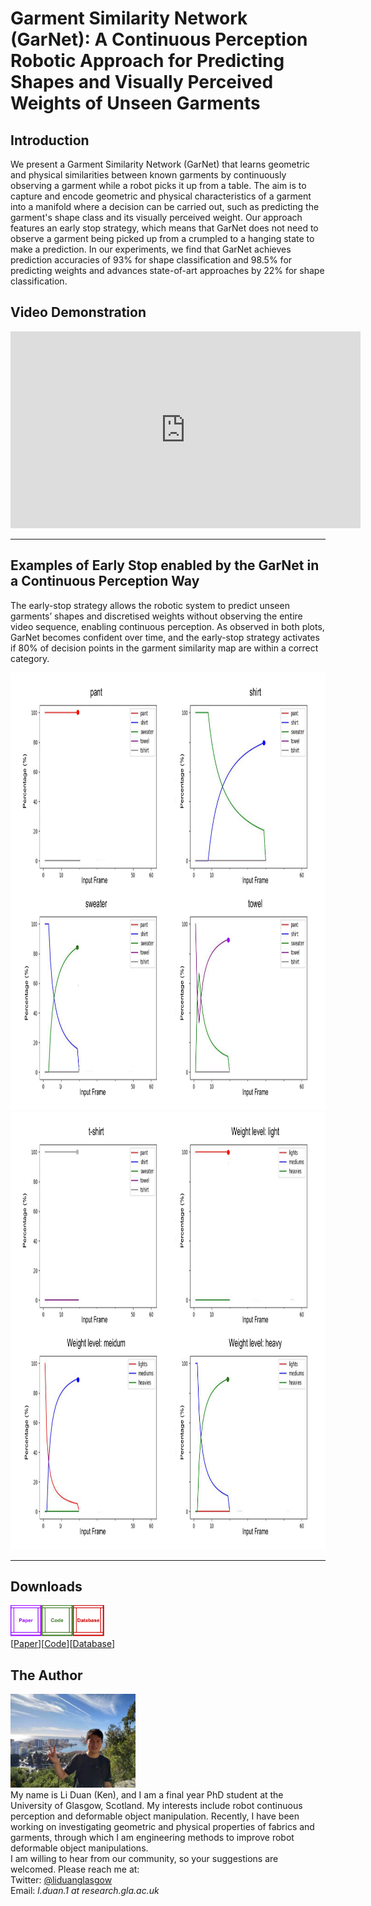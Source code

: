 # Garment Similarity Network (GarNet): A Continuous Perception Robotic Approach for Predicting Shapes and Visually Perceived Weights of Unseen Garments
## Introduction
We present a Garment Similarity Network (GarNet) that learns geometric and physical similarities between known garments by continuously observing a garment while a robot picks it up from a table. The aim is to capture and encode geometric and physical characteristics of a garment into a manifold where a decision can be carried out, such as predicting the garment's shape class and its visually perceived weight. Our approach features an early stop strategy, which means that GarNet does not need to observe a garment being picked up from a crumpled to a hanging state to make a prediction. In our experiments, we find that GarNet achieves prediction accuracies of 93% for shape classification and 98.5% for predicting weights and advances state-of-art approaches by 22% for shape classification.

## Video Demonstration
<iframe width="560" height="315" src="https://www.youtube.com/embed/BJl50A1xN08" title="YouTube video player" frameborder="0" allow="accelerometer; autoplay; clipboard-write; encrypted-media; gyroscope; picture-in-picture" allowfullscreen></iframe>

--------------------------------------------------------------------------------------------
## Examples of Early Stop enabled by the GarNet in a Continuous Perception Way
The early-stop strategy allows the robotic system to predict unseen garments’ shapes and discretised weights without observing the entire video sequence, enabling continuous perception. As observed in both plots, GarNet becomes confident over time, and the early-stop strategy activates if 80% of decision points in the garment similarity map are within a correct category.

<img src="images/Paper-Continuous_Perception_Part1.png" width="1200" height="700">
<img src="images/Paper-Continuous_Perception_Part2.png" width="1200" height="700">

-----------------------------------------------------------------------------------------------
## Downloads
<img src="images/Page_Design_Paper.png" width="50" height="50"><img src="images/Page_Design_Code.png" width="50" height="50"><img src="images/Page_Design_Database.png" width="50" height="50">\
 [<a taget="_blank" title="Paper" href="https://arxiv.org/abs/2109.07831">Paper</a>][<a taget="_blank" title="Code" href="https://github.com/LiDuanAtGlasgow/GarNet">Code</a>][<a taget="_blank" title="Database" href="https://gla-my.sharepoint.com/:u:/g/personal/2168518d_student_gla_ac_uk/EfqXRutgm5VBnKqVXqMUWCoBYXeqsNvibLq3_0KOZWaoRw?e=tgsNAx">Database</a>]

## The Author
<img src='images/Li_Duan_Ken.jpg' width='200' height='150'>\
My name is Li Duan (Ken), and I am a final year PhD student at the University of Glasgow, Scotland. My interests include robot continuous perception and deformable object manipulation. Recently, I have been working on investigating geometric and physical properties of fabrics and garments, through which I am engineering methods to improve robot deformable object manipulations.\
I am willing to hear from our community, so your suggestions are welcomed. Please reach me at:\
Twitter: [@liduanglasgow](https://twitter.com/liduanglasgow)\
Email: <em>l.duan.1 at research.gla.ac.uk</em>
